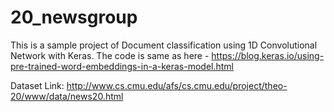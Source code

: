 # 20_newsgroup

This is a sample project of Document classification using 1D Convolutional Network with Keras. The code is same as here - https://blog.keras.io/using-pre-trained-word-embeddings-in-a-keras-model.html

Dataset Link: http://www.cs.cmu.edu/afs/cs.cmu.edu/project/theo-20/www/data/news20.html
